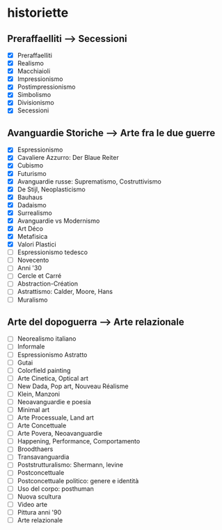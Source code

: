 # historiette

## Preraffaelliti —> Secessioni

- [x] Preraffaelliti
- [x] Realismo
- [x] Macchiaioli
- [x] Impressionismo
- [x] Postimpressionismo
- [x] Simbolismo
- [x] Divisionismo
- [x] Secessioni  

## Avanguardie Storiche —> Arte fra le due guerre

- [x] Espressionismo
- [x] Cavaliere Azzurro: Der Blaue Reiter
- [x] Cubismo
- [x] Futurismo
- [x] Avanguardie russe: Suprematismo, Costruttivismo
- [x] De Stijl, Neoplasticismo
- [x] Bauhaus
- [x] Dadaismo
- [x] Surrealismo
- [x] Avanguardie vs Modernismo
- [x] Art Déco
- [x] Metafisica
- [x] Valori Plastici
- [ ] Espressionismo tedesco
- [ ] Novecento
- [ ] Anni '30
- [ ] Cercle et Carré
- [ ] Abstraction-Création
- [ ] Astrattismo: Calder, Moore, Hans
- [ ] Muralismo

## Arte del dopoguerra —> Arte relazionale

- [ ] Neorealismo italiano
- [ ] Informale
- [ ] Espressionismo Astratto
- [ ] Gutai
- [ ] Colorfield painting
- [ ] Arte Cinetica, Optical art
- [ ] New Dada, Pop art, Nouveau Réalisme
- [ ] Klein, Manzoni
- [ ] Neoavanguardie e poesia
- [ ] Minimal art
- [ ] Arte Processuale, Land art
- [ ] Arte Concettuale
- [ ] Arte Povera, Neoavanguardie
- [ ] Happening, Performance, Comportamento
- [ ] Broodthaers
- [ ] Transavanguardia
- [ ] Poststrutturalismo: Shermann, levine
- [ ] Postconcettuale
- [ ] Postconcettuale politico: genere e identità
- [ ] Uso del corpo: posthuman
- [ ] Nuova scultura
- [ ] Video arte
- [ ] Pittura anni '90
- [ ] Arte relazionale

